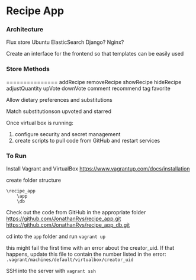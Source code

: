 # Recipe App

### Architecture

Flux store
Ubuntu
ElasticSearch
Django?
Nginx?

Create an interface for the frontend so that templates can be easily used

### Store Methods

===============
addRecipe
removeRecipe
showRecipe
hideRecipe
adjustQuantity
upVote
downVote
comment
recommend
tag
favorite

Allow dietary preferences and substitutions

Match substitutionson upvoted and starred

Once virtual box is running:

1. configure security and secret management
2. create scripts to pull code from GitHub and restart services

### To Run

Install Vagrant and VirtualBox
https://www.vagrantup.com/docs/installation

create folder structure

```
\recipe_app
    \app
    \db
```

Check out the code from GitHub in the appropriate folder
https://github.com/JonathanRys/recipe_app.git
https://github.com/JonathanRys/recipe_app_db.git

cd into the `app` folder and run
`vagrant up`

this might fail the first time with an error about the creator_uid.  If that happens, update this file to contain the number listed in the error:
`.vagrant/machines/default/virtualbox/creator_uid`

SSH into the server with
`vagrant ssh`
